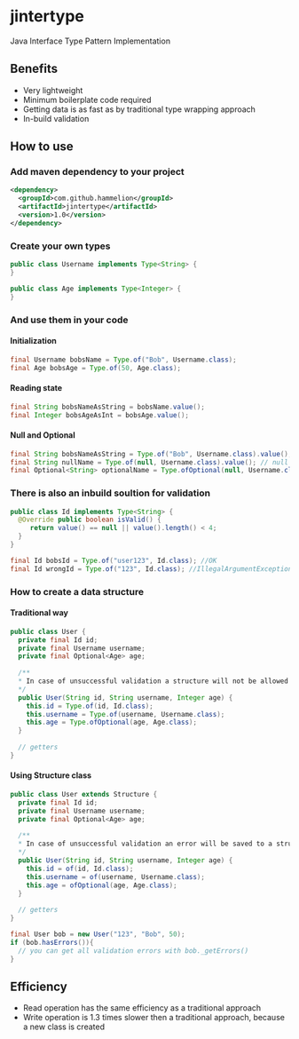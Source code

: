 # jintertype
Java Interface Type Pattern Implementation

## Benefits
* Very lightweight
* Minimum boilerplate code required
* Getting data is as fast as by traditional type wrapping approach
* In-build validation

## How to use
### Add maven dependency to your project

```xml
<dependency>
  <groupId>com.github.hammelion</groupId>
  <artifactId>jintertype</artifactId>
  <version>1.0</version>
</dependency>
```

### Create your own types

```java
public class Username implements Type<String> {
}
```

```java
public class Age implements Type<Integer> {
}
```

### And use them in your code
#### Initialization

```java
final Username bobsName = Type.of("Bob", Username.class);
final Age bobsAge = Type.of(50, Age.class);
```

#### Reading state

```java
final String bobsNameAsString = bobsName.value();
final Integer bobsAgeAsInt = bobsAge.value();
```

#### Null and Optional

```java
final String bobsNameAsString = Type.of("Bob", Username.class).value(); // Bob
final String nullName = Type.of(null, Username.class).value(); // null
final Optional<String> optionalName = Type.ofOptional(null, Username.class).value(); // Optional.empty()
```

### There is also an inbuild soultion for validation

```java
public class Id implements Type<String> {
  @Override public boolean isValid() {
     return value() == null || value().length() < 4;
  }
}
```

```java
final Id bobsId = Type.of("user123", Id.class); //OK
final Id wrongId = Type.of("123", Id.class); //IllegalArgumentException
```

### How to create a data structure
#### Traditional way

```java
public class User {
  private final Id id;
  private final Username username;
  private final Optional<Age> age;
  
  /**
  * In case of unsuccessful validation a structure will not be allowed to be created
  */
  public User(String id, String username, Integer age) {
    this.id = Type.of(id, Id.class);
    this.username = Type.of(username, Username.class);
    this.age = Type.ofOptional(age, Age.class);
  }
  
  // getters
}
```

#### Using Structure class

```java
public class User extends Structure {
  private final Id id;
  private final Username username;
  private final Optional<Age> age;
  
  /**
  * In case of unsuccessful validation an error will be saved to a structure
  */
  public User(String id, String username, Integer age) {
    this.id = of(id, Id.class);
    this.username = of(username, Username.class);
    this.age = ofOptional(age, Age.class);
  }
  
  // getters
}
```

```java
final User bob = new User("123", "Bob", 50);
if (bob.hasErrors()){
  // you can get all validation errors with bob._getErrors()
}
```

## Efficiency

* Read operation has the same efficiency as a traditional approach
* Write operation is 1.3 times slower then a traditional approach, because a new class is created


